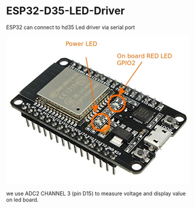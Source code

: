 # ESP32-D35-LED-Driver
ESP32 can connect to hd35 Led driver via serial port

![alt text](https://github.com/amin-amani/ESP32-D35-LED-Driver/blob/main/doc/ESP32-LED-Blink-Example.jpg)


we use ADC2 CHANNEL 3 (pin D15) to measure voltage and display value on led board.

